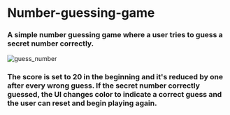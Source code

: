 # Number-guessing-game

### A simple number guessing game where a user tries to guess a secret number correctly. 
 
 ![guess_number](https://user-images.githubusercontent.com/97234029/158019269-9720fc4a-bb73-4fc8-921b-e971e8e60fa8.jpg)

### The score is set to 20 in the beginning and it's reduced by one after every wrong guess. If the secret number correctly guessed, the UI changes color to indicate a correct guess and the user can reset and begin playing again.
